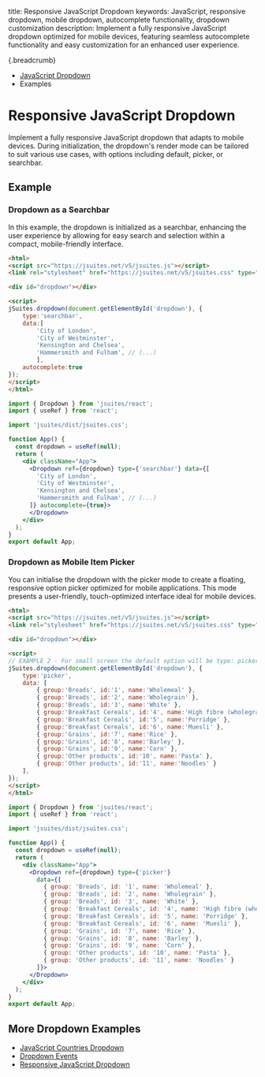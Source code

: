 title: Responsive JavaScript Dropdown
keywords: JavaScript, responsive dropdown, mobile dropdown, autocomplete functionality, dropdown customization
description: Implement a fully responsive JavaScript dropdown optimized for mobile devices, featuring seamless autocomplete functionality and easy customization for an enhanced user experience.

{.breadcrumb}
- [JavaScript Dropdown](/docs/dropdown)
- Examples

# Responsive JavaScript Dropdown

Implement a fully responsive JavaScript dropdown that adapts to mobile devices. During initialization, the dropdown's render mode can be tailored to suit various use cases, with options including default, picker, or searchbar.

## Example

### Dropdown as a Searchbar

In this example, the dropdown is initialized as a searchbar, enhancing the user experience by allowing for easy search and selection within a compact, mobile-friendly interface.

```html
<html>
<script src="https://jsuites.net/v5/jsuites.js"></script>
<link rel="stylesheet" href="https://jsuites.net/v5/jsuites.css" type="text/css" />

<div id="dropdown"></div>

<script>
jSuites.dropdown(document.getElementById('dropdown'), {
    type:'searchbar',
    data:[
        'City of London',
        'City of Westminster',
        'Kensington and Chelsea',
        'Hammersmith and Fulham', // (...)
        ],
    autocomplete:true
});
</script>
</html>
```
```jsx
import { Dropdown } from 'jsuites/react';
import { useRef } from 'react';

import 'jsuites/dist/jsuites.css';

function App() {
  const dropdown = useRef(null);
  return (
    <div className="App">
      <Dropdown ref={dropdown} type={'searchbar'} data={[
        'City of London',
        'City of Westminster',
        'Kensington and Chelsea',
        'Hammersmith and Fulham', // (...)
      ]} autocomplete={true}>
      </Dropdown>
    </div>
  );
}
export default App;
```

### Dropdown as Mobile Item Picker

You can initialise the dropdown with the picker mode to create a floating, responsive option picker optimized for mobile applications. This mode presents a user-friendly, touch-optimized interface ideal for mobile devices.


```html
<html>
<script src="https://jsuites.net/v5/jsuites.js"></script>
<link rel="stylesheet" href="https://jsuites.net/v5/jsuites.css" type="text/css" />

<div id="dropdown"></div>

<script>
// EXAMPLE 2 - For small screen the default option will be type: picker
jSuites.dropdown(document.getElementById('dropdown'), {
    type:'picker',
    data: [
        { group:'Breads', id:'1', name:'Wholemeal' },
        { group:'Breads', id:'2', name:'Wholegrain' },
        { group:'Breads', id:'3', name:'White' },
        { group:'Breakfast Cereals', id:'4', name:'High fibre (wholegrain) oats' },
        { group:'Breakfast Cereals', id:'5', name:'Porridge' },
        { group:'Breakfast Cereals', id:'6', name:'Muesli' },
        { group:'Grains', id:'7', name:'Rice' },
        { group:'Grains', id:'8', name:'Barley' },
        { group:'Grains', id:'9', name:'Corn' },
        { group:'Other products', id:'10', name:'Pasta' },
        { group:'Other products', id:'11', name:'Noodles' }
    ],
});
</script>
</html>
```
```jsx
import { Dropdown } from 'jsuites/react';
import { useRef } from 'react';

import 'jsuites/dist/jsuites.css';

function App() {
  const dropdown = useRef(null);
  return (
    <div className="App">
      <Dropdown ref={dropdown} type={'picker'}
        data={[
          { group: 'Breads', id: '1', name: 'Wholemeal' },
          { group: 'Breads', id: '2', name: 'Wholegrain' },
          { group: 'Breads', id: '3', name: 'White' },
          { group: 'Breakfast Cereals', id: '4', name: 'High fibre (wholegrain) oats' },
          { group: 'Breakfast Cereals', id: '5', name: 'Porridge' },
          { group: 'Breakfast Cereals', id: '6', name: 'Muesli' },
          { group: 'Grains', id: '7', name: 'Rice' },
          { group: 'Grains', id: '8', name: 'Barley' },
          { group: 'Grains', id: '9', name: 'Corn' },
          { group: 'Other products', id: '10', name: 'Pasta' },
          { group: 'Other products', id: '11', name: 'Noodles' }
        ]}>
      </Dropdown>
    </div>
  );
}
export default App;
```

## More Dropdown Examples

* [JavaScript Countries Dropdown](/docs/dropdown/countries)
* [Dropdown Events](/docs/dropdown/events)
* [Responsive JavaScript Dropdown](/docs/dropdown/mobile)
